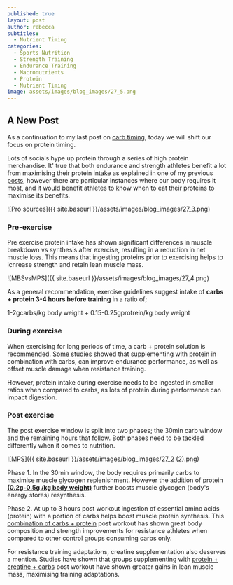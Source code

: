 ```yaml
---
published: true
layout: post
author: rebecca
subtitles:
  - Nutrient Timing
categories:
  - Sports Nutrition
  - Strength Training
  - Endurance Training
  - Macronutrients
  - Protein
  - Nutrient Timing
image: assets/images/blog_images/27_5.png
---
```

## A New Post

As a continuation to my last post on [carb timing](https://rebmdsportsnutrition.com/Timing-Your-Carbohydrates/), today we will shift our focus on protein timing.  

Lots of socials hype up protein through a series of high protein merchandise. It' true that both endurance and strength athletes benefit a lot from maximising their protein intake as explained in one of my previous [posts](https://rebmdsportsnutrition.com/Fuel-your-workout/), however there are particular instances where our body requires it most, and it would benefit athletes to know when to eat their proteins to maximise its benefits.

![Pro sources]({{ site.baseurl }}/assets/images/blog_images/27_3.png)

### Pre-exercise

Pre exercise protein intake has shown significant differences in muscle breakdown vs synthesis after exercise, resulting in a reduction in net muscle loss. This means that ingesting proteins prior to exercising helps to icnrease strength and retain lean muscle mass.

![MBSvsMPS]({{ site.baseurl }}/assets/images/blog_images/27_4.png)

As a general recommendation, exercise guidelines suggest intake of **carbs + protein 3-4 hours before training** in a ratio of;

1-2gcarbs/kg body weight + 0.15-0.25gprotrein/kg body weight

### During exercise

When exercising for long periods of time, a carb + protein solution is recommended. 
[Some studies](https://www.ncbi.nlm.nih.gov/pmc/articles/PMC7284704/pdf/nutrients-12-01483.pdf) showed that supplementing with protein in combination with carbs, can improve endurance performance, as well as offset muscle damage when resistance training. 

However, protein intake during exercise needs to be ingested in smaller ratios when compared to carbs, as lots of protein during performance can impact digestion. 

### Post exercise 

The post exercise window is split into two phases; the 30min carb window and the remaining hours that follow. Both phases need to be tackled differently when it comes to nutrition. 

![MPS]({{ site.baseurl }}/assets/images/blog_images/27_2 (2).png)

Phase 1. In the 30min window, the body requires primarily carbs to maximise muscle glycogen replenishment. However the addition of protein [**(0.2g-0.5g /kg body weight)**](https://www.ncbi.nlm.nih.gov/pmc/articles/PMC5596471/) further boosts muscle glycogen (body's energy stores) resynthesis. 

Phase 2. At up to 3 hours post workout ingestion of essential amino acids (protein) with a portion of carbs helps boost muscle protein synthesis. This [combination of carbs + protein](https://www.ncbi.nlm.nih.gov/pmc/articles/PMC5596471/) post workout has shown great body composition and strength improvements for resistance athletes when compared to other control groups consuming carbs only. 

For resistance training adaptations, creatine supplementation also deserves a mention. Studies have shown that groups supplementing with [protein + creatine + carbs](https://jissn.biomedcentral.com/articles/10.1186/s12970-017-0173-z) post workout have shown greater gains in lean muscle mass, maximising training adaptations.

